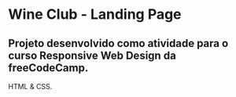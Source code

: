 # Wine Club - Landing Page

## Projeto desenvolvido como atividade para o curso Responsive Web Design da freeCodeCamp.

HTML & CSS.
